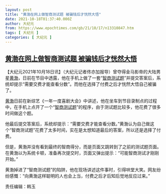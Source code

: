 ```yaml
---
layout: post
title: "黄渤在网上做智商测试题 被骗钱后才恍然大悟"
date: 2021-10-18T01:37:40.000Z
author: 大纪元
from: https://www.epochtimes.com/gb/21/10/17/n13310847.htm
tags: [ 大纪元 ]
categories: [ 大纪元 ]
---
```

<!--1634521060000-->
[黄渤在网上做智商测试题 被骗钱后才恍然大悟](https://www.epochtimes.com/gb/21/10/17/n13310847.htm)
------

<div>
<p>【大纪元2021年10月18日讯】（大纪元记者佟亦加报导）曾夺得金马影帝的大陆男星<a href="https://www.epochtimes.com/gb/tag/%E9%BB%84%E6%B8%A4.html">黄渤</a>，日前在节目中透露，他在手机上做了一套“<a href="https://www.epochtimes.com/gb/tag/%E6%99%BA%E5%95%86%E6%B5%8B%E8%AF%95%E9%A2%98.html">智商测试题</a>”并提交答案后，系统却提示“需要交费才能查看分数”。而他在选择了付费之后才恍然大悟自己被骗了。</p><p><a href="https://www.epochtimes.com/gb/tag/%E9%BB%84%E6%B8%A4.html">黄渤</a>日前在新综艺《一年一度喜剧大会》中讲述，他在坐车到节目录制点的过程中，在手机上点开了一个“<a href="https://www.epochtimes.com/gb/tag/%E6%99%BA%E5%95%86%E6%B5%8B%E8%AF%95%E9%A2%98.html">智商测试题</a>”的程序，由于测试题比较多，他花费了很多时间做这个题。</p><p>他最后提交答案后，系统却提示：“需要交费才能查看分数。”黄渤认为自己做这个“智商测试题”花费了太多时间，实在是太想知道最后的答案，所以还是选择了付费。</p><p>但是，黄渤并没有看到最终的智商得分，而是页面又跳转到了之前的测试题页面。在黄渤以为系统卡顿，准备再次提交时，页面又弹出提示：“可能智商测试才刚刚开始。”</p><p>黄渤掉进了“智商测试题”的陷阱，他在现场讲述这件事时，引得哄堂大笑。网友纷纷感慨：“向黄渤这样聪明的人也会上当，付费之后才后知后觉地反应过来。”</p><p>责任编辑：韩玉</p>
</div>
